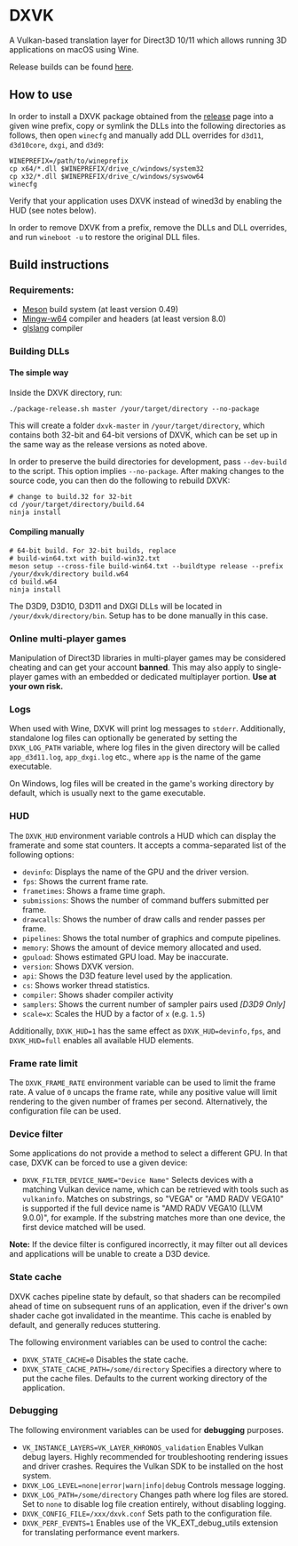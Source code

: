 # DXVK

A Vulkan-based translation layer for Direct3D 10/11 which allows running 3D applications on macOS using Wine.

Release builds can be found [here](https://github.com/Gcenx/DXVK-macOS/releases).

## How to use
In order to install a DXVK package obtained from the [release](https://github.com/Gcenx/DXVK-macOS/releases) page into a given wine prefix, copy or symlink the DLLs into the following directories as follows, then open `winecfg` and manually add DLL overrides for `d3d11`, `d3d10core`, `dxgi`, and `d3d9`:
```
WINEPREFIX=/path/to/wineprefix
cp x64/*.dll $WINEPREFIX/drive_c/windows/system32
cp x32/*.dll $WINEPREFIX/drive_c/windows/syswow64
winecfg
```

Verify that your application uses DXVK instead of wined3d by enabling the HUD (see notes below).

In order to remove DXVK from a prefix, remove the DLLs and DLL overrides, and run `wineboot -u` to restore the original DLL files.

## Build instructions

### Requirements:
- [Meson](https://mesonbuild.com/) build system (at least version 0.49)
- [Mingw-w64](https://www.mingw-w64.org) compiler and headers (at least version 8.0)
- [glslang](https://github.com/KhronosGroup/glslang) compiler

### Building DLLs

#### The simple way
Inside the DXVK directory, run:
```
./package-release.sh master /your/target/directory --no-package
```

This will create a folder `dxvk-master` in `/your/target/directory`, which contains both 32-bit and 64-bit versions of DXVK, which can be set up in the same way as the release versions as noted above.

In order to preserve the build directories for development, pass `--dev-build` to the script. This option implies `--no-package`. After making changes to the source code, you can then do the following to rebuild DXVK:
```
# change to build.32 for 32-bit
cd /your/target/directory/build.64
ninja install
```

#### Compiling manually
```
# 64-bit build. For 32-bit builds, replace
# build-win64.txt with build-win32.txt
meson setup --cross-file build-win64.txt --buildtype release --prefix /your/dxvk/directory build.w64
cd build.w64
ninja install
```

The D3D9, D3D10, D3D11 and DXGI DLLs will be located in `/your/dxvk/directory/bin`. Setup has to be done manually in this case.

### Online multi-player games
Manipulation of Direct3D libraries in multi-player games may be considered cheating and can get your account **banned**. This may also apply to single-player games with an embedded or dedicated multiplayer portion. **Use at your own risk.**

### Logs
When used with Wine, DXVK will print log messages to `stderr`. Additionally, standalone log files can optionally be generated by setting the `DXVK_LOG_PATH` variable, where log files in the given directory will be called `app_d3d11.log`, `app_dxgi.log` etc., where `app` is the name of the game executable.

On Windows, log files will be created in the game's working directory by default, which is usually next to the game executable.

### HUD
The `DXVK_HUD` environment variable controls a HUD which can display the framerate and some stat counters. It accepts a comma-separated list of the following options:
- `devinfo`: Displays the name of the GPU and the driver version.
- `fps`: Shows the current frame rate.
- `frametimes`: Shows a frame time graph.
- `submissions`: Shows the number of command buffers submitted per frame.
- `drawcalls`: Shows the number of draw calls and render passes per frame.
- `pipelines`: Shows the total number of graphics and compute pipelines.
- `memory`: Shows the amount of device memory allocated and used.
- `gpuload`: Shows estimated GPU load. May be inaccurate.
- `version`: Shows DXVK version.
- `api`: Shows the D3D feature level used by the application.
- `cs`: Shows worker thread statistics.
- `compiler`: Shows shader compiler activity
- `samplers`: Shows the current number of sampler pairs used *[D3D9 Only]*
- `scale=x`: Scales the HUD by a factor of `x` (e.g. `1.5`)

Additionally, `DXVK_HUD=1` has the same effect as `DXVK_HUD=devinfo,fps`, and `DXVK_HUD=full` enables all available HUD elements.

### Frame rate limit
The `DXVK_FRAME_RATE` environment variable can be used to limit the frame rate. A value of `0` uncaps the frame rate, while any positive value will limit rendering to the given number of frames per second. Alternatively, the configuration file can be used.

### Device filter
Some applications do not provide a method to select a different GPU. In that case, DXVK can be forced to use a given device:
- `DXVK_FILTER_DEVICE_NAME="Device Name"` Selects devices with a matching Vulkan device name, which can be retrieved with tools such as `vulkaninfo`. Matches on substrings, so "VEGA" or "AMD RADV VEGA10" is supported if the full device name is "AMD RADV VEGA10 (LLVM 9.0.0)", for example. If the substring matches more than one device, the first device matched will be used.

**Note:** If the device filter is configured incorrectly, it may filter out all devices and applications will be unable to create a D3D device.

### State cache
DXVK caches pipeline state by default, so that shaders can be recompiled ahead of time on subsequent runs of an application, even if the driver's own shader cache got invalidated in the meantime. This cache is enabled by default, and generally reduces stuttering.

The following environment variables can be used to control the cache:
- `DXVK_STATE_CACHE=0` Disables the state cache.
- `DXVK_STATE_CACHE_PATH=/some/directory` Specifies a directory where to put the cache files. Defaults to the current working directory of the application.

### Debugging
The following environment variables can be used for **debugging** purposes.
- `VK_INSTANCE_LAYERS=VK_LAYER_KHRONOS_validation` Enables Vulkan debug layers. Highly recommended for troubleshooting rendering issues and driver crashes. Requires the Vulkan SDK to be installed on the host system.
- `DXVK_LOG_LEVEL=none|error|warn|info|debug` Controls message logging.
- `DXVK_LOG_PATH=/some/directory` Changes path where log files are stored. Set to `none` to disable log file creation entirely, without disabling logging.
- `DXVK_CONFIG_FILE=/xxx/dxvk.conf` Sets path to the configuration file.
- `DXVK_PERF_EVENTS=1` Enables use of the VK_EXT_debug_utils extension for translating performance event markers.
